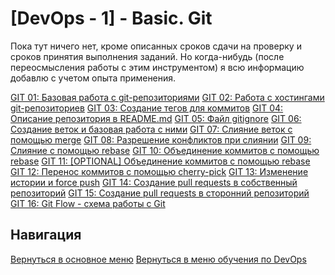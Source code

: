 [DevOps - 1] - Basic. Git
===

Пока тут ничего нет, кроме описанных сроков сдачи на проверку и сроков принятия выполнения заданий.
Но когда-нибудь (после переосмысления работы с этим инструментом) я всю информацию добавлю с учетом опыта применения.

[GIT 01: Базовая работа с git-репозиториями](./git01-base.md)
[GIT 02: Работа с хостингами git-репозиториев](./git02-hosting_remote.md)
[GIT 03: Создание тегов для коммитов](./git03-tags.md)
[GIT 04: Описание репозитория в README.md](./git04-markdown_readme.md)
[GIT 05: Файл gitignore](./git05-gitignore.md)
[GIT 06: Создание веток и базовая работа с ними](./git06-branch_base.md)
[GIT 07: Слияние веток с помощью merge](./git07-branch_merge.md)
[GIT 08: Разрешение конфликтов при слиянии](./git08-merge_conflict.md)
[GIT 09: Слияние с помощью rebase](./git09-branch_rebase.md)
[GIT 10: Объединение коммитов с помощью rebase](./git10-squash_rebase.md)
[GIT 11: [OPTIONAL] Объединение коммитов с помощью rebase](./git11-squash_optional.md)
[GIT 12: Перенос коммитов с помощью cherry-pick](./git12-cherry-pick.md)
[GIT 13: Изменение истории и force push](./git13-push_force.md)
[GIT 14: Создание pull requests в собственный репозиторий](./git14-pull_request.md)
[GIT 15: Создание pull requests в сторонний репозиторий](./git15-pull_request_fork.md)
[GIT 16: Git Flow - схема работы с Git](./git16-git_flow.md)

Навигация
---

[Вернуться в основное меню](../../README.md)
[Вернуться в меню обучения по DevOps](../README.md)
